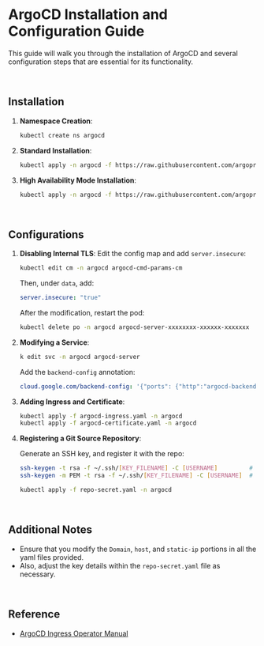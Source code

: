 # ArgoCD Installation and Configuration Guide

This guide will walk you through the installation of ArgoCD and several configuration steps that are essential for its functionality.

<br/>

## Installation

1. **Namespace Creation**:
    ```bash
    kubectl create ns argocd
    ```

2. **Standard Installation**:
    ```bash
    kubectl apply -n argocd -f https://raw.githubusercontent.com/argoproj/argo-cd/stable/manifests/install.yaml
    ```

3. **High Availability Mode Installation**:
    ```bash
    kubectl apply -n argocd -f https://raw.githubusercontent.com/argoproj/argo-cd/stable/manifests/ha/install.yaml
    ```

<br/>

## Configurations

1. **Disabling Internal TLS**:
    Edit the config map and add `server.insecure`:

    ```bash
    kubectl edit cm -n argocd argocd-cmd-params-cm
    ```
    
    Then, under `data`, add:
    ```yaml
    server.insecure: "true"
    ```
    
    After the modification, restart the pod:
    ```bash
    kubectl delete po -n argocd argocd-server-xxxxxxxx-xxxxxx-xxxxxxx
    ```

2. **Modifying a Service**:
    ```bash
    k edit svc -n argocd argocd-server 
    ```

    Add the `backend-config` annotation:
    ```yaml
    cloud.google.com/backend-config: '{"ports": {"http":"argocd-backend-config"}}'
    ```

3. **Adding Ingress and Certificate**:

    ```bash
    kubectl apply -f argocd-ingress.yaml -n argocd
    kubectl apply -f argocd-certificate.yaml -n argocd
    ```

4. **Registering a Git Source Repository**:
    
    Generate an SSH key, and register it with the repo:

    ```bash
    ssh-keygen -t rsa -f ~/.ssh/[KEY_FILENAME] -C [USERNAME]         # for rsa format
    ssh-keygen -m PEM -t rsa -f ~/.ssh/[KEY_FILENAME] -C [USERNAME]  # for pem format

    kubectl apply -f repo-secret.yaml -n argocd
    ```

<br/>

## Additional Notes

- Ensure that you modify the `Domain`, `host`, and `static-ip` portions in all the yaml files provided.
- Also, adjust the key details within the `repo-secret.yaml` file as necessary.

<br/>

## Reference

- [ArgoCD Ingress Operator Manual](https://argo-cd.readthedocs.io/en/stable/operator-manual/ingress/#google-cloud-load-balancers-with-kubernetes-ingress)

